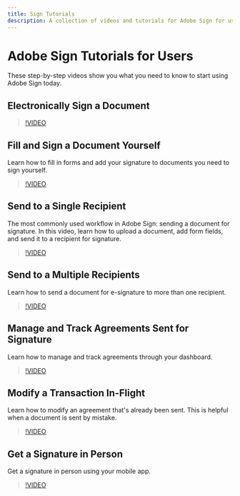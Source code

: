 ```yaml
---
title: Sign Tutorials
description: A collection of videos and tutorials for Adobe Sign for users.
---
```


# Adobe Sign Tutorials for Users

These step-by-step videos show you what you need to know to start using Adobe Sign today.

## Electronically Sign a Document

>[!VIDEO](https://video.tv.adobe.com/v/17360)

## Fill and Sign a Document Yourself

Learn how to fill in forms and add your signature to documents you need to sign yourself.

>[!VIDEO](https://video.tv.adobe.com/v/33660)

## Send to a Single Recipient

The most commonly used workflow in Adobe Sign: sending a document for signature. In this video, learn how to upload a document, add form fields, and send it to a recipient for signature.

>[!VIDEO](https://video.tv.adobe.com/v/33659)

## Send to a Multiple Recipients

Learn how to send a document for e-signature to more than one recipient.

>[!VIDEO](https://video.tv.adobe.com/v/33661)

## Manage and Track Agreements Sent for Signature

Learn how to manage and track agreements through your dashboard.

>[!VIDEO](https://video.tv.adobe.com/v/17341)

## Modify a Transaction In-Flight

Learn how to modify an agreement that's already been sent. This is helpful when a document is sent by mistake.

>[!VIDEO](https://video.tv.adobe.com/v/17343)

## Get a Signature in Person

Get a signature in person using your mobile app.

>[!VIDEO](https://video.tv.adobe.com/v/17362)


